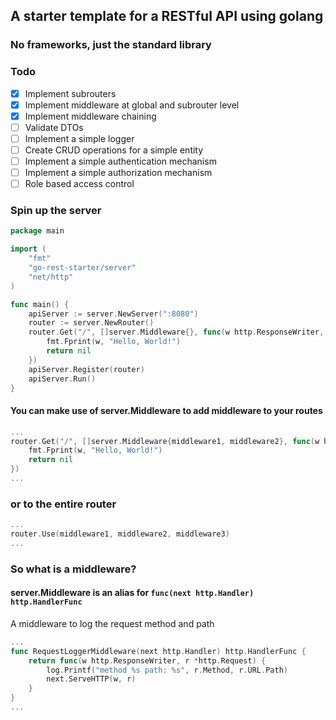 ## A starter template for a RESTful API using golang
### No frameworks, just the standard library

### Todo
- [x] Implement subrouters
- [x] Implement middleware at global and subrouter level
- [x] Implement middleware chaining
- [ ] Validate DTOs
- [ ] Implement a simple logger
- [ ] Create CRUD operations for a simple entity
- [ ] Implement a simple authentication mechanism
- [ ] Implement a simple authorization mechanism
- [ ] Role based access control

### Spin up the server
```go
package main

import (
	"fmt"
	"go-rest-starter/server"
	"net/http"
)

func main() {
	apiServer := server.NewServer(":8080")
	router := server.NewRouter()
	router.Get("/", []server.Middleware{}, func(w http.ResponseWriter, r *http.Request) error {
        fmt.Fprint(w, "Hello, World!")
        return nil
    })
	apiServer.Register(router)
	apiServer.Run()
}
```

#### You can make use of server.Middleware to add middleware to your routes
```go
...
router.Get("/", []server.Middleware{middleware1, middleware2}, func(w http.ResponseWriter, r *http.Request) error {
    fmt.Fprint(w, "Hello, World!")
    return nil
})
...
```
### or to the entire router
```go
...
router.Use(middleware1, middleware2, middleware3)
...
```
### So what is a middleware?
#### server.Middleware is an alias for `func(next http.Handler) http.HandlerFunc`
A middleware to log the request method and path
```go
...
func RequestLoggerMiddleware(next http.Handler) http.HandlerFunc {
	return func(w http.ResponseWriter, r *http.Request) {
		log.Printf("method %s path: %s", r.Method, r.URL.Path)
		next.ServeHTTP(w, r)
	}
}
...
```